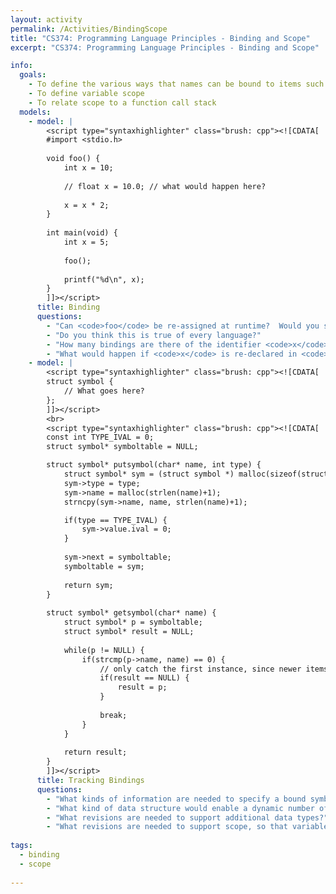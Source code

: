 ```yaml
---
layout: activity
permalink: /Activities/BindingScope
title: "CS374: Programming Language Principles - Binding and Scope"
excerpt: "CS374: Programming Language Principles - Binding and Scope"

info: 
  goals: 
    - To define the various ways that names can be bound to items such as variables
    - To define variable scope
    - To relate scope to a function call stack
  models:
    - model: |
        <script type="syntaxhighlighter" class="brush: cpp"><![CDATA[
        #import <stdio.h>
        
        void foo() {
            int x = 10;
            
            // float x = 10.0; // what would happen here?
            
            x = x * 2;
        }
        
        int main(void) {
            int x = 5;
            
            foo();
            
            printf("%d\n", x);
        }
        ]]></script> 
      title: Binding
      questions:
        - "Can <code>foo</code> be re-assigned at runtime?  Would you say that it is statically or dynamically bound to its value?  How about <code>x</code>?"
        - "Do you think this is true of every language?"
        - "How many bindings are there of the identifier <code>x</code>?  If <code>x</code> is staically bound, it must be resolved by the compiler at compile time.  How is the correct value obtained at each reference?" 
        - "What would happen if <code>x</code> is re-declared in <code>foo</code> after it has already been declared in languages like C and Java that specify and insist on proper types (these are called strongly typed languages)?"
    - model: |
        <script type="syntaxhighlighter" class="brush: cpp"><![CDATA[
        struct symbol {
            // What goes here?
        };
        ]]></script> 
        <br>
        <script type="syntaxhighlighter" class="brush: cpp"><![CDATA[
        const int TYPE_IVAL = 0;
        struct symbol* symboltable = NULL;

        struct symbol* putsymbol(char* name, int type) {
            struct symbol* sym = (struct symbol *) malloc(sizeof(struct symbol));
            sym->type = type;
            sym->name = malloc(strlen(name)+1);
            strncpy(sym->name, name, strlen(name)+1);

            if(type == TYPE_IVAL) {
                sym->value.ival = 0;
            }
            
            sym->next = symboltable;
            symboltable = sym;
            
            return sym;
        }
        
        struct symbol* getsymbol(char* name) {
            struct symbol* p = symboltable;
            struct symbol* result = NULL;
            
            while(p != NULL) {
                if(strcmp(p->name, name) == 0) {
                    // only catch the first instance, since newer items are placed in the front of the list
                    if(result == NULL) {
                        result = p;
                    }
                    
                    break;
                }
            }
            
            return result;
        }
        ]]></script> 
      title: Tracking Bindings
      questions:
        - "What kinds of information are needed to specify a bound symbol?"    
        - "What kind of data structure would enable a dynamic number of bound variables in a routine?"
        - "What revisions are needed to support additional data types?"
        - "What revisions are needed to support scope, so that variables of the same name can exist in subroutines?"
      
tags:
  - binding
  - scope
  
---
```


